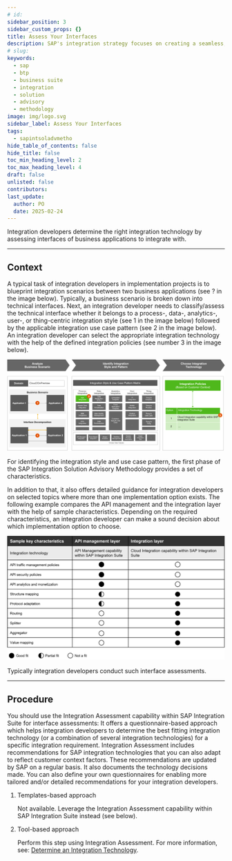 ```yaml
---
# id: 
sidebar_position: 3
sidebar_custom_props: {}
title: Assess Your Interfaces
description: SAP's integration strategy focuses on creating a seamless, intelligent suite of business applications by integrating end-to-end processes across SAP, partner, and third-party solutions, aiming to accelerate innovation and deliver significant business value. A key component of this strategy is the SAP Integration Solution Advisory Methodology, which provides a comprehensive framework for defining, documenting, and executing enterprise integration strategies, covering both technical and organizational aspects, and can be adapted to various integration technologies and organizational needs.
# slug: 
keywords:
  - sap
  - btp
  - business suite
  - integration
  - solution
  - advisory
  - methodology
image: img/logo.svg
sidebar_label: Assess Your Interfaces
tags:
  - sapintsoladvmetho
hide_table_of_contents: false
hide_title: false
toc_min_heading_level: 2
toc_max_heading_level: 4
draft: false
unlisted: false
contributors:
last_update:
  author: PO
  date: 2025-02-24
---
```


<!-- loio57a7941b790b46e399e66553a4c25463 -->

Integration developers determine the right integration technology by assessing interfaces of business applications to integrate with.

***

<a name="loio57a7941b790b46e399e66553a4c25463__section_mhn_ysj_swb"/>

## Context

A typical task of integration developers in implementation projects is to blueprint integration scenarios between two business applications \(see ? in the image below\). Typically, a business scenario is broken down into technical interfaces. Next, an integration developer needs to classify/assess the technical interface whether it belongs to a process-, data-, analytics-, user-, or thing-centric integration style \(see 1 in the image below\) followed by the applicable integration use case pattern \(see 2 in the image below\). An integration developer can select the appropriate integration technology with the help of the defined integration policies \(see number 3 in the image below\).

![](images/loiof3e4b440988f449c8c3a17eafa81a9f3_LowRes.png)

For identifying the integration style and use case pattern, the first phase of the SAP Integration Solution Advisory Methodology provides a set of characteristics.

In addition to that, it also offers detailed guidance for integration developers on selected topics where more than one implementation option exists. The following example compares the API management and the integration layer with the help of sample characteristics. Depending on the required characteristics, an integration developer can make a sound decision about which implementation option to choose.

![](images/loio2ef58779e5bc438f926461ad5d952ff7_LowRes.png)

Typically integration developers conduct such interface assessments.

***

<a name="loio57a7941b790b46e399e66553a4c25463__section_x5q_ftj_swb"/>

## Procedure

You should use the Integration Assessment capability within SAP Integration Suite for interface assessments: It offers a questionnaire-based approach which helps integration developers to determine the best fitting integration technology \(or a combination of several integration technologies\) for a specific integration requirement. Integration Assessment includes recommendations for SAP integration technologies that you can also adapt to reflect customer context factors. These recommendations are updated by SAP on a regular basis. It also documents the technology decisions made. You can also define your own questionnaires for enabling more tailored and/or detailed recommendations for your integration developers.

1.  Templates-based approach

    Not available. Leverage the Integration Assessment capability within SAP Integration Suite instead \(see below\).

2.  Tool-based approach

    Perform this step using Integration Assessment. For more information, see: [Determine an Integration Technology](https://help.sap.com/docs/SAP_INTEGRATION_SUITE/51ab953548be4459bfe8539ecaeee98d/69b6daede23544c5bf90bac10a7c76aa.html?locale=en-US).


